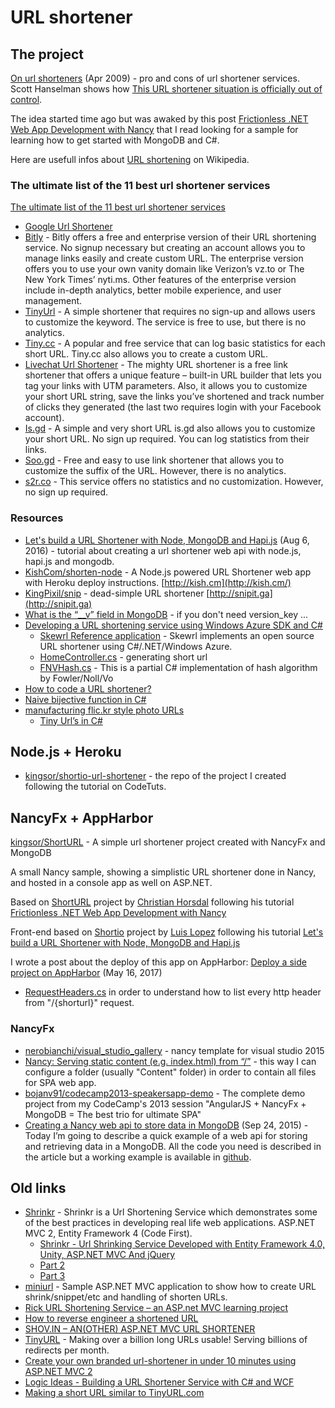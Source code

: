 # URL shortener

## The project
[On url shorteners](http://joshua.schachter.org/2009/04/on-url-shorteners) (Apr 2009) - pro and cons of url shortener services.  
Scott Hanselman shows how [This URL shortener situation is officially out of control](http://www.hanselman.com/blog/ThisURLShortenerSituationIsOfficiallyOutOfControl.aspx).

The idea started time ago but was awaked by this post [Frictionless .NET Web App Development with Nancy](http://www.horsdal-consult.dk/2011/10/frictionless-net-web-app-development.html) that I read looking for a sample for learning how to get started with MongoDB and C#.

Here are usefull infos about [URL shortening](https://en.wikipedia.org/wiki/URL_shortening) on Wikipedia.

### The ultimate list of the 11 best url shortener services
[The ultimate list of the 11 best url shortener services](https://www.intelligenteconomist.com/url-shortener-services/)

* [Google Url Shortener](https://goo.gl/)
* [Bitly](https://bitly.com/) - Bitly offers a free and enterprise version of their URL shortening service. No signup necessary but creating an account allows you to manage links easily and create custom URL. The enterprise version offers you to use your own vanity domain like Verizon’s vz.to or The New York Times’ nyti.ms. Other features of the enterprise version include in-depth analytics, better mobile experience, and user management.
* [TinyUrl](https://tinyurl.com/) - A simple shortener that requires no sign-up and allows users to customize the keyword. The service is free to use, but there is no analytics.
* [Tiny.cc](https://tiny.cc/) - A popular and free service that can log basic statistics for each short URL. Tiny.cc also allows you to create a custom URL.
* [Livechat Url Shortener](https://www.livechatinc.com/url-shortener/) - The mighty URL shortener is a free link shortener that offers a unique feature – built-in URL builder that lets you tag your links with UTM parameters. Also, it allows you to customize your short URL string, save the links you’ve shortened and track number of clicks they generated (the last two requires login with your Facebook account).
* [Is.gd](http://is.gd/) - A simple and very short URL is.gd also allows you to customize your short URL. No sign up required. You can log statistics from their links.
* [Soo.gd](http://soo.gd/) - Free and easy to use link shortener that allows you to customize the suffix of the URL. However, there is no analytics.
* [s2r.co](http://s2r.co/) - This service offers no statistics and no customization. However, no sign up required.


### Resources
* [Let's build a URL Shortener with Node, MongoDB and Hapi.js](https://codetuts.tech/build-a-url-shortener-node-hapi-js/) (Aug 6, 2016) - tutorial about creating a url shortener web api with node.js, hapi.js and mongodb.
* [KishCom/shorten-node](https://github.com/KishCom/shorten-node) - A Node.js powered URL Shortener web app with Heroku deploy instructions. [http://kish.cm](http://kish.cm/)
* [KingPixil/snip](https://github.com/KingPixil/snip) - dead-simple URL shortener [http://snipit.ga](http://snipit.ga)
* [What is the “__v” field in MongoDB](http://stackoverflow.com/a/31872302/2768802) - if you don't need version_key ...
* [Developing a URL shortening service using Windows Azure SDK and C#](http://www.nakkala.net/2013/02/developing-url-shortening-service-using.html)
    * [Skewrl Reference application](https://github.com/anilnakkala/skewrl) - Skewrl implements an open source URL shortener using C#/.NET/Windows Azure.
    * [HomeController.cs](https://github.com/anilnakkala/skewrl/blob/master/Skewrl/Skewrl.Web.UI/Controllers/HomeController.cs) - generating short url
    * [FNVHash.cs](https://github.com/anilnakkala/skewrl/blob/master/Skewrl/Skewrl.Library/FNVHash.cs) - This is a partial C# implementation of hash algorithm by Fowler/Noll/Vo
* [How to code a URL shortener?](http://stackoverflow.com/questions/742013/how-to-code-a-url-shortener)
* [Naive bijective function in C#](https://gist.github.com/dgritsko/9554733)
* [manufacturing flic.kr style photo URLs](http://www.flickr.com/groups/api/discuss/72157616713786392/)
    * [Tiny Url’s in C#](http://www.faygate.net/post/133462295/tinyurlcode)


## Node.js + Heroku
* [kingsor/shortio-url-shortener](https://github.com/kingsor/shortio-url-shortener) - the repo of the project I created following the tutorial on CodeTuts.


## NancyFx + AppHarbor
[kingsor/ShortURL](https://github.com/kingsor/ShortURL) - A simple url shortener project created with NancyFx and MongoDB

A small Nancy sample, showing a simplistic URL shortener done in Nancy, and hosted in a console app as well on ASP.NET.

Based on [ShortURL](https://github.com/horsdal/ShortURL) project by [Christian Horsdal](https://github.com/horsdal) following his tutorial [Frictionless .NET Web App Development with Nancy](http://www.horsdal-consult.dk/2011/11/frictionless-net-web-app-development.html)

Front-end based on [Shortio](https://github.com/luishendrix92/shortio) project by [Luis Lopez](https://github.com/luishendrix92) following his tutorial [Let's build a URL Shortener with Node, MongoDB and Hapi.js](https://www.codetuts.tech/build-a-url-shortener-node-hapi-js/)

I wrote a post about the deploy of this app on AppHarbor: [Deploy a side project on AppHarbor](https://kingsor.github.io/2017/05/16/deploy-a-side-project-to-appharbor/) (May 16, 2017)

* [RequestHeaders.cs](https://github.com/NancyFx/Nancy/blob/master/src/Nancy/RequestHeaders.cs) in order to understand how to list every http header from "/{shorturl}" request.


### NancyFx
* [nerobianchi/visual_studio_gallery](https://github.com/nerobianchi/visual_studio_gallery) - nancy template for visual studio 2015
* [Nancy: Serving static content (e.g. index.html) from “/”](http://stackoverflow.com/a/21477824/2768802) - this way I can configure a folder (usually "Content" folder) in order to contain all files for SPA web app.
* [bojanv91/codecamp2013-speakersapp-demo](https://github.com/bojanv91/codecamp2013-speakersapp-demo) - The complete demo project from my CodeCamp's 2013 session "AngularJS + NancyFx + MongoDB = The best trio for ultimate SPA"
* [Creating a Nancy web api to store data in MongoDB](https://suttoncodefield.wordpress.com/2015/09/24/creating-a-nancy-web-api-to-store-data-in-mongodb/) (Sep 24, 2015) - Today I’m going to describe a quick example of a web api for storing and retrieving data in a MongoDB. All the code you need is described in the article but a working example is available in [github](https://github.com/edtyl3r/NancyDemo).


## Old links
* [Shrinkr](http://shrinkr.codeplex.com/) - Shrinkr is a Url Shortening Service which demonstrates some of the best practices in developing real life web applications. ASP.NET MVC 2, Entity Framework 4 (Code First).
	* [Shrinkr - Url Shrinking Service Developed with Entity Framework 4.0, Unity, ASP.NET MVC And jQuery](http://weblogs.asp.net/rashid/archive/2009/09/10/shrinkr-url-shrinking-service-developed-with-entity-framework-4-0-unity-asp-net-mvc-and-jquery-part-1.aspx)
	* [Part 2](http://weblogs.asp.net/rashid/archive/2009/09/13/shrinkr-url-shrinking-service-developed-with-entity-framework-4-0-unity-asp-net-mvc-and-jquery-part-2.aspx)
	* [Part 3](http://weblogs.asp.net/rashid/archive/2009/09/15/shrinkr-url-shrinking-service-developed-with-entity-framework-4-0-unity-asp-net-mvc-and-jquery-part-3.aspx)
* [miniurl](http://miniurl.codeplex.com/) - Sample ASP.NET MVC application to show how to create URL shrink/snippet/etc and handling of shorten URLs.
* [Rick URL Shortening Service – an ASP.net MVC learning project](http://www.stum.de/2008/12/14/rick-url-shortening-service-an-aspnet-mvc-learning-project/)
* [How to reverse engineer a shortened URL](http://blogs.msdn.com/b/amb/archive/2011/02/13/how-to-reverse-engineer-a-shortened-url.aspx)
* [SHOV.IN – AN(OTHER) ASP.NET MVC URL SHORTENER](http://dochoffiday.com/Professional/shov-in-an-other-asp-net-mvc-url-shortener)
* [TinyURL](http://tinyurl.com/) - Making over a billion long URLs usable! Serving billions of redirects per month.
* [Create your own branded url-shortener in under 10 minutes using ASP.NET MVC 2](http://anderly.com/2010/06/10/create-your-own-branded-url-shortener-in-under-10-minutes-using-asp-net-mv2/)
* [Logic Ideas - Building a URL Shortener Service with C# and WCF](http://stackoverflow.com/questions/5528429/logic-ideas-building-a-url-shortener-service-with-c-sharp-and-wcf)
* [Making a short URL similar to TinyURL.com](http://stackoverflow.com/questions/1671059/making-a-short-url-similar-to-tinyurl-com)